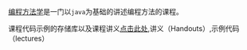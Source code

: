 [编程方法学](http://open.163.com/movie/2010/1/H/0/M6LDTAPTU_M6LDTVGH0.html)是一门以`java`为基础的讲述编程方法的课程。

课程代码示例的存储库以及课程讲义[点击此处](https://web.stanford.edu/class/cs106a/),讲义（Handouts）,示例代码（lectures）

